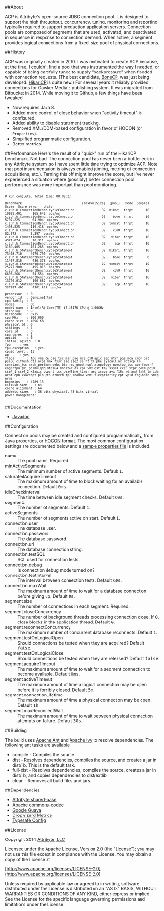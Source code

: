 ##About

ACP is Attribyte's open-source JDBC connection pool. It is designed to support the high throughput, concurrency, tuning,
monitoring and reporting typically required to support production application servers.
Connection pools are composed of segments that are used, activated, and deactivated in sequence in
response to connection demand. When active, a segment provides logical connections
from a fixed-size pool of physical connections.


##History

ACP was originally created in 2010. I was motivated to create ACP
because, at the time, I couldn't find a pool that was instrumented the way I needed, or capable of being carefully tuned to
supply "backpressure" when flooded with connection requests.
(The best candidate, [BoneCP](https://github.com/wwadge/bonecp),
was just being developed. [HikariCP](https://github.com/brettwooldridge/HikariCP) is quite new.)
For several years it reliably provided connections for Gawker Media's publishing system.
It was migrated from Bitbucket in 2014. While moving it to Github, a few things have been tweaked:

* Now requires Java 8.
* Added more control of close behavior when "activity timeout" is configured.
* Added ability to disable statement tracking.
* Removed XML/DOM-based configuration in favor of HOCON (or <code>Properties</code>).
* Simplified programmatic configuration.
* Better metrics.

##Performance
Here's the result of a "quick" run of the HikariCP benchmark. Not bad. The connection pool has never been a bottleneck
in any Attribyte system, so I have spent little time trying to optimize ACP. Note that pool instrumentation
is always enabled (timing, metring of connection acquisitions, etc.). Turning this off might improve the score,
but I've never experienced a situation where (possibly) better connection pool performance was more important than
pool monitoring.
<pre><code><small>
# Run complete. Total time: 00:09:32

Benchmark                                 (maxPoolSize)  (pool)   Mode  Samples       Score  Score error   Units
c.z.h.b.ConnectionBench.cycleCnnection               32  hikari  thrpt       16   10928.401      165.642  ops/ms
c.z.h.b.ConnectionBench.cycleCnnection               32    bone  thrpt       16    5797.225       64.904  ops/ms
c.z.h.b.ConnectionBench.cycleCnnection               32  tomcat  thrpt       16    1498.525      119.418  ops/ms
c.z.h.b.ConnectionBench.cycleCnnection               32    c3p0  thrpt       16      82.673        3.397  ops/ms
c.z.h.b.ConnectionBench.cycleCnnection               32   vibur  thrpt       16    4971.874       70.311  ops/ms
c.z.h.b.ConnectionBench.cycleCnnection               32     acp  thrpt       16    3189.405      101.285  ops/ms
c.z.h.b.StatementBench.cycleStatement                32  hikari  thrpt       16   73408.710     4079.799  ops/ms
c.z.h.b.StatementBench.cycleStatement                32    bone  thrpt        8   11467.816      436.378  ops/ms
c.z.h.b.StatementBench.cycleStatement                32  tomcat  thrpt       16   25277.900      495.015  ops/ms
c.z.h.b.StatementBench.cycleStatement                32    c3p0  thrpt       16    6696.266       54.554  ops/ms
c.z.h.b.StatementBench.cycleStatement                32   vibur  thrpt       16   13799.012      196.682  ops/ms
c.z.h.b.StatementBench.cycleStatement                32     acp  thrpt       16  237927.492     4201.623  ops/ms

processor	: 0
vendor_id	: GenuineIntel
cpu family	: 6
model		: 58
model name	: Intel(R) Core(TM) i7-3517U CPU @ 1.90GHz
stepping	: 9
microcode	: 0x15
cpu MHz		: 800.000
cache size	: 4096 KB
physical id	: 0
siblings	: 4
core id		: 0
cpu cores	: 2
apicid		: 0
initial apicid	: 0
fpu		: yes
fpu_exception	: yes
cpuid level	: 13
wp		: yes
flags		: fpu vme de pse tsc msr pae mce cx8 apic sep mtrr pge mca cmov pat pse36 clflush dts acpi mmx fxsr sse sse2 ss ht tm pbe syscall nx rdtscp lm constant_tsc arch_perfmon pebs bts rep_good nopl xtopology nonstop_tsc aperfmperf eagerfpu pni pclmulqdq dtes64 monitor ds_cpl vmx est tm2 ssse3 cx16 xtpr pdcm pcid sse4_1 sse4_2 x2apic popcnt tsc_deadline_timer aes xsave avx f16c rdrand lahf_lm ida arat epb xsaveopt pln pts dtherm tpr_shadow vnmi flexpriority ept vpid fsgsbase smep erms
bogomips	: 4789.13
clflush size	: 64
cache_alignment	: 64
address sizes	: 36 bits physical, 48 bits virtual
power management:

</small></code></pre>


##Documentation

* [Javadoc](https://www.attribyte.org/projects/acp/javadoc/index.html)

##Configuration

Connection pools may be created and configured programmatically, from Java properties,
or [HOCON](https://github.com/typesafehub/config#using-hocon-the-json-superset) format.
The most common configuration settings are documented below and a
[sample properties file](https://github.com/attribyte/acp/blob/master/doc/config/sample.properties) is included.


<dl>
 <dt>name</dt>
 <dd>The pool name. Required.</dd>
 <dt>minActiveSegments</dt>
 <dd>The minimum number of active segments. Default <tt>1</tt>.</dd>
 <dt>saturatedAcquireTimeout</dt>
 <dd>The maximum amount of time to block waiting for an available connection. Default <tt>0ms</tt>.</dd>
 <dt>idleCheckInterval</dt>
 <dd>The time between idle segment checks. Default <tt>60s</tt>.</dd>
 <dt>segments</dt>
 <dd>The number of segments. Default <tt>1</tt>.</dd>
 <dt>activeSegments</dt>
 <dd>The number of segments active on start. Default <tt>1</tt>.</dd>
 <dt>connection.user</dt>
 <dd>The database user.</dd>
 <dt>connection.password</dt>
 <dd>The database password.<dd>
 <dt>connection.url</dt>
 <dd>The database connection string.</dd>
 <dt>connection.testSQL</dt>
 <dd>SQL used for connection tests.</dd>
 <dt>connection.debug</dt>
 <dd>Is connection debug mode turned on?</dd>
 <dt>connection.testInterval</dt>
 <dd>The interval between connection tests. Default <tt>60s</tt>.</dd>
 <dt>connection.maxWait</dt>
 <dd>The maximum amount of time to wait for a database connection before giving up. Default <tt>0s</tt>.</dd>
 <dt>segment.size</dt>
 <dd>The number of connections in each segment. Required.</dd>
 <dt>segment.closeConcurrency</dt>
 <dd>The number of background threads processing connection close. If <tt>0</tt>,
 close blocks in the application thread. Default <tt>0</tt>.</dd>
 <dt>segment.reconnectConcurrency</dt>
 <dd>The maximum number of concurrent database reconnects. Default <tt>1</tt>.</dd>
 <dt>segment.testOnLogicalOpen</dt>
 <dd>Should connections be tested when they are acquired? Default <tt>false</tt>.</dd>
 <dt>segment.testOnLogicalClose</dt>
 <dd>Should connections be tested when they are released? Default <tt>false</tt>.</dd>
 <dt>segment.acquireTimeout</dt>
 <dd>The maximum amount of time to wait for a segment connection to become available. Default <tt>0ms</tt>.</dd>
 <dt>segment.activeTimeout</dt>
 <dd>The maximum amount of time a logical connection may be open before it is forcibly closed. Default <tt>5m</tt>.</dd>
 <dt>segment.connectionLifetime</dt>
 <dd>The maximum amount of time a physical connection may be open. Default <tt>1h</tt>.</dd>
 <dt>segment.maxReconnectWait</dt>
 <dd>The maximum amount of time to wait between physical connection attempts on failure. Default <tt>30s</tt>.</dd>
</dl>

##Building

The build uses [Apache Ant](http://ant.apache.org/) and
[Apache Ivy](https://ant.apache.org/ivy/) to resolve dependencies. The following ant tasks
are available:

* compile - Compiles the source
* dist - Resolves dependencies, compiles the source, and creates a jar in dist/lib. This is the default task.
* full-dist - Resolves dependencies, compiles the source, creates a jar in dist/lib, and copies dependencies to dist/extlib
* clean - Removes all build files and jars.

##Dependencies

* [Attribyte shared-base](https://github.com/attribyte/shared-base)
* [Apache commons-codec](http://commons.apache.org/proper/commons-codec/)
* [Google Guava](https://code.google.com/p/guava-libraries/)
* [Dropwizard Metrics](http://metrics.codahale.com/)
* [Typesafe Config](https://github.com/typesafehub/config)


##License

Copyright 2014 [Attribyte, LLC](https://attribyte.com)

Licensed under the Apache License, Version 2.0 (the "License");
you may not use this file except in compliance with the License.
You may obtain a copy of the License at

[http://www.apache.org/licenses/LICENSE-2.0](http://www.apache.org/licenses/LICENSE-2.0)

Unless required by applicable law or agreed to in writing, software distributed under the License is distributed on an "AS IS" BASIS,
WITHOUT WARRANTIES OR CONDITIONS OF ANY KIND, either express or implied.
See the License for the specific language governing permissions and limitations under the License.
